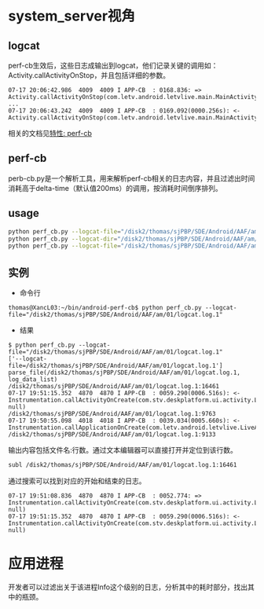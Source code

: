 # system_server视角
## logcat
perf-cb生效后，这些日志成输出到logcat，他们记录关键的调用如：Activity.callActivityOnStop，并且包括详细的参数。
```
07-17 20:06:42.986  4009  4009 I APP-CB  : 0168.836: => Activity.callActivityOnStop(com.letv.android.letvlive.main.MainActivity@1cd070be)
...
07-17 20:06:43.242  4009  4009 I APP-CB  : 0169.092(0000.256s): <- Activity.callActivityOnStop(com.letv.android.letvlive.main.MainActivity@1cd070be)
```
相关的文档见[特性: perf-cb](http://wiki.letv.cn/pages/viewpage.action?pageId=82812910)
## perf-cb
perb-cb.py是一个解析工具，用来解析perf-cb相关的日志内容，并且过滤出时间消耗高于delta-time（默认值200ms）的调用，按消耗时间倒序排列。
## usage
```bash
python perf_cb.py --logcat-file="/disk2/thomas/sjPBP/SDE/Android/AAF/am/01/logcat.log.1"
python perf_cb.py --logcat-dir="/disk2/thomas/sjPBP/SDE/Android/AAF/am/01"
python perf_cb.py --logcat-file="/disk2/thomas/sjPBP/SDE/Android/AAF/am/01/logcat.log.1" --logcat-dir="/disk2/thomas/sjPBP/SDE/Android/AAF/am/01"
```
## 实例
+ 命令行
```
thomas@XancL03:~/bin/android-perf-cb$ python perf_cb.py --logcat-file="/disk2/thomas/sjPBP/SDE/Android/AAF/am/01/logcat.log.1"
```
+ 结果
```
$ python perf_cb.py --logcat-file="/disk2/thomas/sjPBP/SDE/Android/AAF/am/01/logcat.log.1"
['--logcat-file=/disk2/thomas/sjPBP/SDE/Android/AAF/am/01/logcat.log.1']
parse_file(/disk2/thomas/sjPBP/SDE/Android/AAF/am/01/logcat.log.1, log_data_list)
/disk2/thomas/sjPBP/SDE/Android/AAF/am/01/logcat.log.1:16461
07-17 19:51:15.352  4870  4870 I APP-CB  : 0059.290(0006.516s): <- Instrumentation.callActivityOnCreate(com.stv.deskplatform.ui.activity.Launcher@29658b18, null)
/disk2/thomas/sjPBP/SDE/Android/AAF/am/01/logcat.log.1:9763
07-17 19:50:55.098  4018  4018 I APP-CB  : 0039.034(0005.660s): <- Instrumentation.callApplicationOnCreate(com.letv.android.letvlive.LiveAppApplication@2e5a9472)
/disk2/thomas/sjPBP/SDE/Android/AAF/am/01/logcat.log.1:9133
```
输出内容包括文件名:行数。通过文本编辑器可以直接打开并定位到该行数。
```bash
subl /disk2/thomas/sjPBP/SDE/Android/AAF/am/01/logcat.log.1:16461
```
通过搜索可以找到对应的开始和结束的日志。
```
07-17 19:51:08.836  4870  4870 I APP-CB  : 0052.774: => Instrumentation.callActivityOnCreate(com.stv.deskplatform.ui.activity.Launcher@29658b18, null)
07-17 19:51:15.352  4870  4870 I APP-CB  : 0059.290(0006.516s): <- Instrumentation.callActivityOnCreate(com.stv.deskplatform.ui.activity.Launcher@29658b18, null)
```
# 应用进程
开发者可以过滤出关于该进程Info这个级别的日志，分析其中的耗时部分，找出其中的瓶颈。
